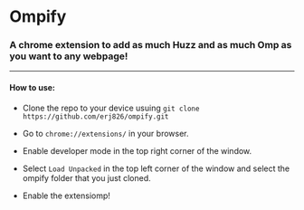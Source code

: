 # Ompify
### A chrome extension to add as much Huzz and as much Omp as you want to any webpage!

----------

#### How to use:
- Clone the repo to your device usuing ```git clone https://github.com/erj826/ompify.git```

- Go to `chrome://extensions/` in your browser.

- Enable developer mode in the top right corner of the window.

- Select `Load Unpacked` in the top left corner of the window and select the ompify folder that you just cloned.

- Enable the extensiomp!
